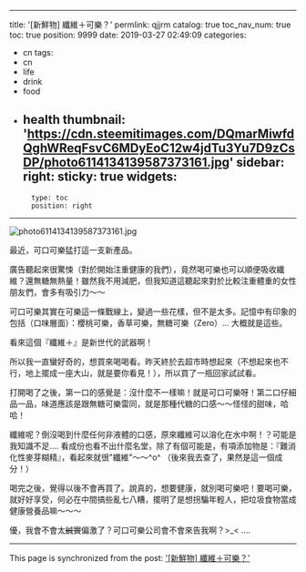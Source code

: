 
---
title: '[新鮮物] 纖維＋可樂？'
permlink: qjjrm
catalog: true
toc_nav_num: true
toc: true
position: 9999
date: 2019-03-27 02:49:09
categories:
- cn
tags:
- cn
- life
- drink
- food
- health
thumbnail: 'https://cdn.steemitimages.com/DQmarMiwfdQghWReqFsvC6MDyEoC12w4jdTu3Yu7D9zCsDP/photo6114134139587373161.jpg'
sidebar:
    right:
        sticky: true
widgets:
    -
        type: toc
        position: right
---


![photo6114134139587373161.jpg](https://cdn.steemitimages.com/DQmarMiwfdQghWReqFsvC6MDyEoC12w4jdTu3Yu7D9zCsDP/photo6114134139587373161.jpg)

最近，可口可樂猛打這一支新產品。

廣告聽起來很驚悚（對於開始注重健康的我們），竟然喝可樂也可以順便吸收纖維？還無糖無熱量！雖然我不用減肥，但我知道這聽起來對於比較注重體重的女性朋友們，會多有吸引力～～

可口可樂其實在可樂這一條戰線上，變過一些花樣，但不是太多。記憶中有印象的包括（口味層面）：櫻桃可樂，香草可樂，無糖可樂（Zero）... 大概就是這些。

看來這個『纖維＋』是新世代的武器啊！

所以我一直蠻好奇的，想買來喝喝看。昨天終於去超市時想起來（不想起來也不行，地上擺成一座大山，就是要你看見！），所以買了一瓶回家試試看。

打開喝了之後，第一口的感覺是：沒什麼不一樣嘛！就是可口可樂呀！第二口仔細品一品，味道應該是跟無糖可樂雷同，就是那種代糖的口感～～怪怪的甜味，哈哈！

纖維呢？倒沒喝到什麼任何非液體的口感，原來纖維可以溶化在水中啊！？可能是我知識不足.... 看成份也看不出什麼名堂，除了有個可能是，有項添加物是：『難消化性麥芽糊精』，看起來就很"纖維"～～^o^ （後來我去查了，果然是這一個成分！）

喝完之後，覺得以後不會再買了。說真的，想要健康，就別喝可樂吧！要喝可樂，就好好享受，何必在中間搞些亂七八糟，擺明了是想拐騙年輕人，把垃圾食物當成健康營養品嘛～～～

優，我會不會太<del>誠實</del>偏激了？可口可樂公司會不會來告我啊？>_< ....

- - -

This page is synchronized from the post: ['[新鮮物] 纖維＋可樂？'](https://steemit.com/@deanliu/qjjrm)
